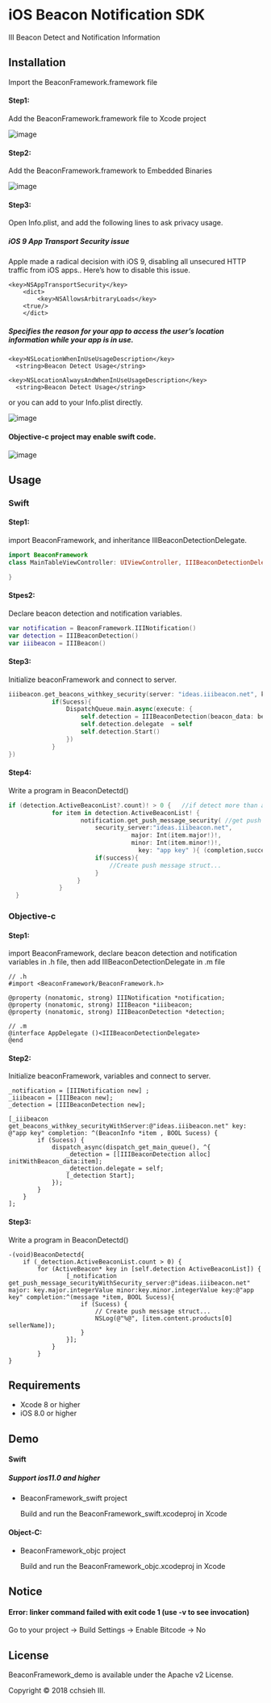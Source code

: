 # iOS Beacon Notification SDK
III Beacon Detect and Notification Information

## Installation
Import the BeaconFramework.framework file

#### Step1:
Add the BeaconFramework.framework file to Xcode project

![image](https://github.com/iii-utp/BeaconFramework_ios/raw/master/BeaconFramework_demo/Image/image1.png)

#### Step2:
Add the BeaconFramework.framework to Embedded Binaries

![image](https://github.com/iii-utp/BeaconFramework_ios/raw/master/BeaconFramework_demo/Image/image2.png)

#### Step3:
Open Info.plist, and add the following lines to ask privacy usage.

##### iOS 9 App Transport Security issue
Apple made a radical decision with iOS 9, disabling all unsecured HTTP traffic from iOS apps..
Here’s how to disable this issue. 

    <key>NSAppTransportSecurity</key>
        <dict>
            <key>NSAllowsArbitraryLoads</key>
	    <true/>
	    </dict>

##### Specifies the reason for your app to access the user’s location information while your app is in use.
    
    <key>NSLocationWhenInUseUsageDescription</key>
	  <string>Beacon Detect Usage</string>
    
    <key>NSLocationAlwaysAndWhenInUseUsageDescription</key>
	  <string>Beacon Detect Usage</string>
    
or you can add to your Info.plist directly.

![image](https://github.com/iii-utp/BeaconFramework_ios/raw/master/BeaconFramework_demo/Image/image4.png)

#### Objective-c project may enable swift code.

![image](https://github.com/iii-utp/BeaconFramework_ios/raw/master/BeaconFramework_demo/Image/image3.png)


## Usage
### Swift
#### Step1:
import BeaconFramework, and inheritance IIIBeaconDetectionDelegate.

```swift
import BeaconFramework
class MainTableViewController: UIViewController, IIIBeaconDetectionDelegate {

}
```

#### Stpes2:
Declare beacon detection and notification variables.

```swift
var notification = BeaconFramework.IIINotification()
var detection = IIIBeaconDetection()
var iiibeacon = IIIBeacon()
```
 
#### Step3:
Initialize beaconFramework and connect to server.

```swift
iiibeacon.get_beacons_withkey_security(server: "ideas.iiibeacon.net", key: "app key", completion: { (beacon_info: IIIBeacon.BeaconInfo, Sucess: Bool) in
            if(Sucess){                
                DispatchQueue.main.async(execute: {
                    self.detection = IIIBeaconDetection(beacon_data: beacon_info)
                    self.detection.delegate  = self
                    self.detection.Start()
                })
            }
})
```

#### Step4:
Write a program in BeaconDetectd()

```swift
if (detection.ActiveBeaconList?.count)! > 0 {   //if detect more than a beacon
            for item in detection.ActiveBeaconList! {
                    notification.get_push_message_security( //get push message from beacons
                        security_server:"ideas.iiibeacon.net",
                                  major: Int(item.major!)!,
                                  minor: Int(item.minor!)!,
                                    key: "app key" ){ (completion,success)  -> () in
                        if(success){
                            //Create push message struct...
                        }
                   }
              }
  }
```

### Objective-c

#### Step1:
import BeaconFramework, declare beacon detection and notification variables in .h file, then add IIIBeaconDetectionDelegate in .m file


```objc
// .h
#import <BeaconFramework/BeaconFramework.h>

@property (nonatomic, strong) IIINotification *notification;
@property (nonatomic, strong) IIIBeacon *iiibeacon;
@property (nonatomic, strong) IIIBeaconDetection *detection;

// .m
@interface AppDelegate ()<IIIBeaconDetectionDelegate>
@end
```

#### Step2:
Initialize beaconFramework, variables and connect to server.

```objc
_notification = [IIINotification new] ;
_iiibeacon = [IIIBeacon new];
_detection = [IIIBeaconDetection new];

[_iiibeacon get_beacons_withkey_securityWithServer:@"ideas.iiibeacon.net" key: @"app key" completion: ^(BeaconInfo *item , BOOL Sucess) {
        if (Sucess) {
            dispatch_async(dispatch_get_main_queue(), ^{
                _detection = [[IIIBeaconDetection alloc] initWithBeacon_data:item];
                _detection.delegate = self;
                [_detection Start];
            });
        }
    }
];
```

#### Step3:
Write a program in BeaconDetectd()

```objc
-(void)BeaconDetectd{
    if (_detection.ActiveBeaconList.count > 0) {
        for (ActiveBeacon* key in [self.detection ActiveBeaconList]) {
                [_notification get_push_message_securityWithSecurity_server:@"ideas.iiibeacon.net" major: key.major.integerValue minor:key.minor.integerValue key:@"app key" completion:^(message *item, BOOL Sucess){
                    if (Sucess) {
                        // Create push message struct...
                        NSLog(@"%@", [item.content.products[0] sellerName]);
                    }
                }];
            }
        }
}
```

## Requirements
- Xcode 8 or higher
- iOS 8.0 or higher

## Demo
#### Swift
##### Support ios11.0 and higher
- BeaconFramework_swift project

  Build and run the BeaconFramework_swift.xcodeproj in Xcode

#### Object-C:
- BeaconFramework_objc project

  Build and run the BeaconFramework_objc.xcodeproj in Xcode

## Notice
#### Error: linker command failed with exit code 1 (use -v to see invocation)
Go to your project -> Build Settings -> Enable Bitcode -> No

## License
BeaconFramework_demo is available under the Apache v2 License.

Copyright © 2018 cchsieh III.
